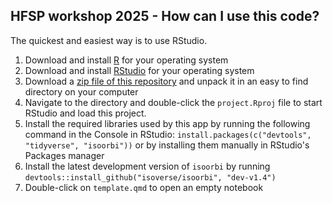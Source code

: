 ## HFSP workshop 2025 - How can I use this code?

The quickest and easiest way is to use RStudio.

 1. Download and install [R](http://cran.rstudio.com/) for your operating system
 1. Download and install [RStudio](http://www.rstudio.com/products/rstudio/download/) for your operating system
 1. Download a [zip file of this repository](https://github.com/isoverse/2025_hfsp_tum/archive/master.zip) and unpack it in an easy to find directory on your computer
 1. Navigate to the directory and double-click the `project.Rproj` file to start RStudio and load this project.
 1. Install the required libraries used by this app by running the following command in the Console in RStudio: `install.packages(c("devtools", "tidyverse", "isoorbi"))` or by installing them manually in RStudio's Packages manager
 1. Install the latest development version of `isoorbi` by running `devtools::install_github("isoverse/isoorbi", "dev-v1.4")`
 1. Double-click on `template.qmd` to open an empty notebook
